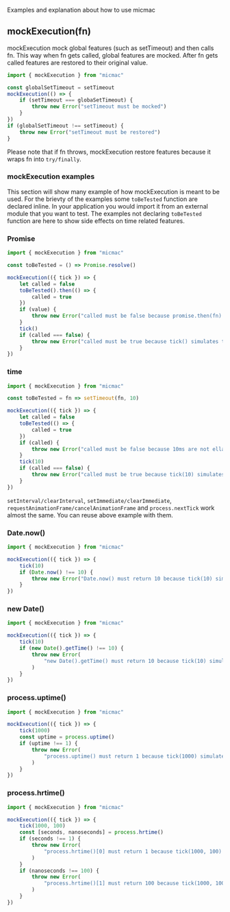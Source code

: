Examples and explanation about how to use micmac

## mockExecution(fn)

mockExecution mock global features (such as setTimeout) and then calls fn. This way when fn gets
called, global features are mocked. After fn gets called features are restored to their original
value.

```javascript
import { mockExecution } from "micmac"

const globalSetTimeout = setTimeout
mockExecution(() => {
	if (setTimeout === globaSetTimeout) {
		throw new Error("setTimeout must be mocked")
	}
})
if (globalSetTimeout !== setTimeout) {
	throw new Error("setTimeout must be restored")
}
```

Please note that if fn throws, mockExecution restore features because it wraps fn into
`try/finally`.

### mockExecution examples

This section will show many example of how mockExecution is meant to be used. For the brievty of the
examples some `toBeTested` function are declared inline. In your application you would import it
from an external module that you want to test. The examples not declaring `toBeTested` function are
here to show side effects on time related features.

### Promise

```javascript
import { mockExecution } from "micmac"

const toBeTested = () => Promise.resolve()

mockExecution(({ tick }) => {
	let called = false
	toBeTested().then(() => {
		called = true
	})
	if (value) {
		throw new Error("called must be false because promise.then(fn) calls fn on next event loop")
	}
	tick()
	if (called === false) {
		throw new Error("called must be true because tick() simulates that an event loop had ellapsed")
	}
})
```

### time

```javascript
import { mockExecution } from "micmac"

const toBeTested = fn => setTimeout(fn, 10)

mockExecution(({ tick }) => {
	let called = false
	toBeTested(() => {
		called = true
	})
	if (called) {
		throw new Error("called must be false because 10ms are not ellapsed")
	}
	tick(10)
	if (called === false) {
		throw new Error("called must be true because tick(10) simulates that 10ms had ellapsed")
	}
})
```

`setInterval/clearInterval`, `setImmediate/clearImmediate`,
`requestAnimationFrame/cancelAnimationFrame` and `process.nextTick` work almost the same. You can
reuse above example with them.

### Date.now()

```javascript
import { mockExecution } from "micmac"

mockExecution(({ tick }) => {
	tick(10)
	if (Date.now() !== 10) {
		throw new Error("Date.now() must return 10 because tick(10) simulates 10ms had ellapsed")
	}
})
```

### new Date()

```javascript
import { mockExecution } from "micmac"

mockExecution(({ tick }) => {
	tick(10)
	if (new Date().getTime() !== 10) {
		throw new Error(
			"new Date().getTime() must return 10 because tick(10) simulates 10ms had ellapsed"
		)
	}
})
```

### process.uptime()

```javascript
import { mockExecution } from "micmac"

mockExecution(({ tick }) => {
	tick(1000)
	const uptime = process.uptime()
	if (uptime !== 1) {
		throw new Error(
			"process.uptime() must return 1 because tick(1000) simulates that 1s had ellapsed"
		)
	}
})
```

### process.hrtime()

```javascript
import { mockExecution } from "micmac"

mockExecution(({ tick }) => {
	tick(1000, 100)
	const [seconds, nanoseconds] = process.hrtime()
	if (seconds !== 1) {
		throw new Error(
			"process.hrtime()[0] must return 1 because tick(1000, 100) simulates that 1s had ellapsed"
		)
	}
	if (nanoseconds !== 100) {
		throw new Error(
			"process.hrtime()[1] must return 100 because tick(1000, 100) simulates that 100ns had ellapsed"
		)
	}
})
```
